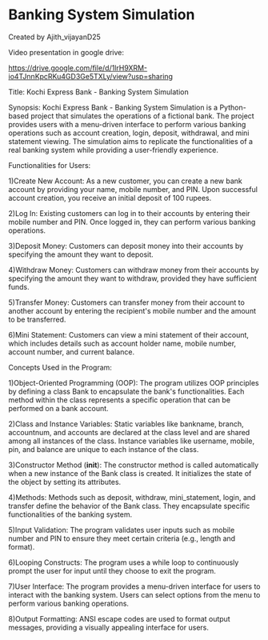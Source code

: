 # Banking System Simulation

Created by Ajith_vijayanD25

Video presentation in google drive:

https://drive.google.com/file/d/1lrH9XRM-io4TJnnKpcRKu4GD3Ge5TXLy/view?usp=sharing

Title: Kochi Express Bank - Banking System Simulation

Synopsis:
Kochi Express Bank - Banking System Simulation is a Python-based project that simulates the operations of a fictional bank. The project provides users with a menu-driven interface to perform various banking operations such as account creation, login, deposit, withdrawal, and mini statement viewing. The simulation aims to replicate the functionalities of a real banking system while providing a user-friendly experience.

Functionalities for Users:

1)Create New Account: As a new customer, you can create a new bank account by providing your name, mobile number, and PIN. Upon successful account creation, you 
                       receive an initial deposit of 100 rupees.


2)Log In: Existing customers can log in to their accounts by entering their mobile number and PIN. Once logged in, they can perform various banking operations.


3)Deposit Money: Customers can deposit money into their accounts by specifying the amount they want to deposit.


4)Withdraw Money: Customers can withdraw money from their accounts by specifying the amount they want to withdraw, provided they have sufficient funds.


5)Transfer Money: Customers can transfer money from their account to another account by entering the recipient's mobile number and the amount to be transferred.


6)Mini Statement: Customers can view a mini statement of their account, which includes details such as account holder name, mobile number, account number, and current 
                   balance.


Concepts Used in the Program:

1)Object-Oriented Programming (OOP): The program utilizes OOP principles by defining a class Bank to encapsulate the bank's functionalities. Each method within the 
                                     class represents a specific operation that can be performed on a bank account.


2)Class and Instance Variables: Static variables like bankname, branch, accountnum, and accounts are declared at the class level and are shared among all instances of 
                                 the class. Instance variables like username, mobile, pin, and balance are unique to each instance of the class.


3)Constructor Method (__init__): The constructor method is called automatically when a new instance of the Bank class is created. It initializes the state of the 
                                 object by setting its attributes.


4)Methods: Methods such as deposit, withdraw, mini_statement, login, and transfer define the behavior of the Bank class. They encapsulate specific functionalities of 
           the banking system.


5)Input Validation: The program validates user inputs such as mobile number and PIN to ensure they meet certain criteria (e.g., length and format).


6)Looping Constructs: The program uses a while loop to continuously prompt the user for input until they choose to exit the program.


7)User Interface: The program provides a menu-driven interface for users to interact with the banking system. Users can select options from the menu to perform various 
                   banking operations.


8)Output Formatting: ANSI escape codes are used to format output messages, providing a visually appealing interface for users.


